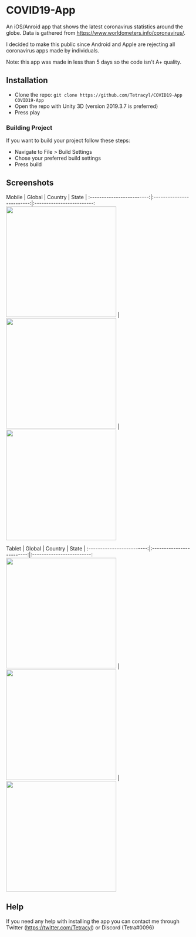 # COVID19-App
An iOS/Anroid app that shows the latest coronavirus statistics around the globe. Data is gathered from https://www.worldometers.info/coronavirus/.

I decided to make this public since Android and Apple are rejecting all coronavirus apps made by individuals.

Note: this app was made in less than 5 days so the code isn't A+ quality. 

## Installation
- Clone the repo: `git clone https://github.com/Tetracyl/COVID19-App COVID19-App`
- Open the repo with Unity 3D (version 2019.3.7 is preferred)
- Press play

### Building Project
If you want to build your project follow these steps:
- Navigate to File > Build Settings
- Chose your preferred build settings
- Press build

## Screenshots

Mobile
| Global             |  Country               |  State |
:-------------------------:|:-------------------------:|:-------------------------:
<img src="https://cdn.discordapp.com/attachments/683420512801914939/697632172428754984/download_1_1242x2688.png" width="300"> | <img src="https://cdn.discordapp.com/attachments/683420512801914939/697632169711108136/download_2_1242x2688.png" width="300"> | <img src="https://cdn.discordapp.com/attachments/683420512801914939/697632172843991090/download_3_1242x2688.png" width="300">

Tablet
| Global             |  Country               |  State |
:-------------------------:|:-------------------------:|:-------------------------:
<img src="https://cdn.discordapp.com/attachments/683420512801914939/697632556811681832/iPad_Pro_3rd_generation_1_1_2048x2732.png" width="300"> | <img src="https://cdn.discordapp.com/attachments/683420512801914939/697632551581384704/download_7.png" width="300"> | <img src="https://cdn.discordapp.com/attachments/683420512801914939/697632556060770324/iPad_Pro_3rd_generation_2_1_2048x2732.png" width="300">

## Help
If you need any help with installing the app you can contact me through Twitter (https://twitter.com/Tetracyl) or Discord (Tetra#0096)
